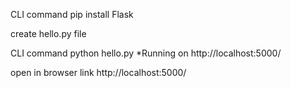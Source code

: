 
CLI command
    pip install Flask

create hello.py file

CLI command
    python hello.py
        *Running on http://localhost:5000/

open in browser link
    http://localhost:5000/
